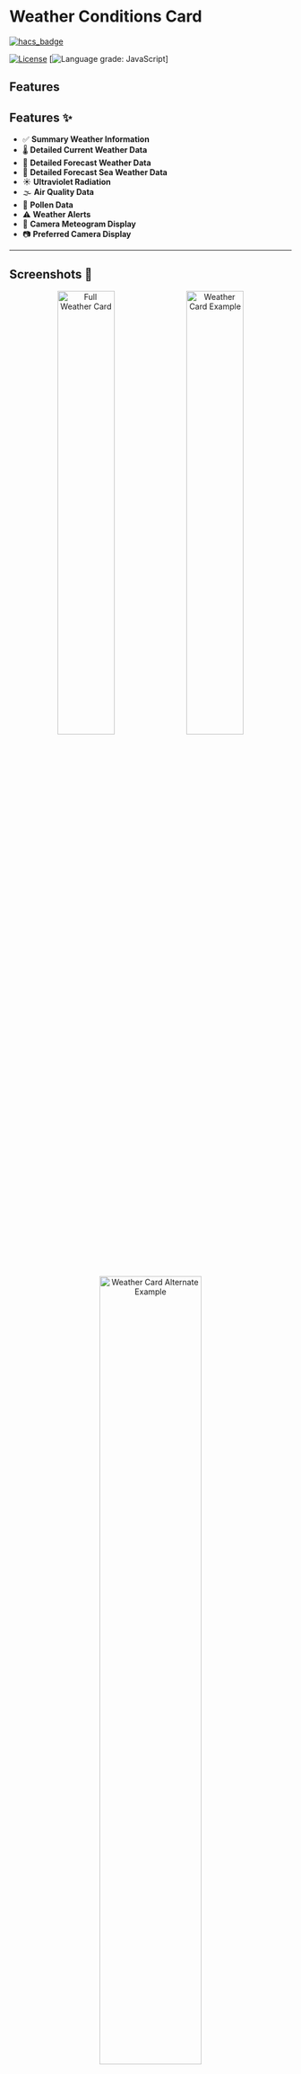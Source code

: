 # Weather Conditions Card

[![hacs_badge](https://img.shields.io/badge/HACS-Default-blue.svg)](https://github.com/hacs/integration)

[![License][license-shield]](LICENSE)
[![Language grade: JavaScript](https://shields.io/badge/TypeScript-3178C6?logo=TypeScript&logoColor=FFF&style=flat-square)]


## Features

## Features ✨
- ✅ **Summary Weather Information**  
- 🌡️ **Detailed Current Weather Data**  
- 📅 **Detailed Forecast Weather Data**  
- 🌊 **Detailed Forecast Sea Weather Data**  
- ☀️ **Ultraviolet Radiation**  
- 🌫️ **Air Quality Data**  
- 🌿 **Pollen Data**  
- ⚠️ **Weather Alerts**  
- 🎥 **Camera Meteogram Display**  
- 📷 **Preferred Camera Display**  

---

## Screenshots 📸  

<div align="center">
  <img src="https://github.com/r-renato/ha-card-weather-conditions/raw/master/md.images/ha-card-weather-condition-full.png" width="45%" alt="Full Weather Card">
  <img src="https://github.com/r-renato/ha-card-weather-conditions/raw/master/md.images/ha-card-weather-condition-1.png" width="45%" alt="Weather Card Example">
  <img src="https://github.com/r-renato/ha-card-weather-conditions/raw/master/md.images/ha-card-weather-condition-2.png" width="60%" alt="Weather Card Alternate Example">
</div>

## **&#8212; Card Configuration &#8212;**

To use the ```ha-card-weather-conditions``` card add the following to your ```lovelace``` configuration:

```yaml
resources:
  # if you have installed the card through the HACS integration
  - url: /hacsfiles/ha-card-weather-conditions/ha-card-weather-conditions.js
    type: module
  #
  # Optional:
  # adding the card-mod plugin enable an advanced card look configuration
  - url: /hacsfiles/lovelace-card-mod/card-mod.js
    type: module
  # ...
```

## **&#8212; Card Parameters Summary &#8212;**

| **Name**     | **Type**      | **Requirement** | **Default**                       | **Description**                                                                               |
|--------------|---------------|-----------------|-----------------------------------|-----------------------------------------------------------------------------------------------|
| type         | string        | **Required**    |                                   | Card type must be `custom:ha-card-weather-conditions`                                         |                                                              |
| name         | string        | Optional        |                                   | Card name shown on summary layer                                                              |
| language     | string        | Optional        | `en`                              | Can take the values: `en`/`it`/`nl`/`es`/`de`/`fr`/`sr-latn`/`pt`/`da`/`no-NO`                |
| animation    | boolean       | Optional        | `false`                           | Can take the values: `true`/`false`                                                           |
| camera       | string        | Optional        |                                   | It is the camera id                                                                           |
| uv           | object        | Optional        |                                   | It's the ultraviolet object, see the specific session.                                        |
| pollen       | object        | Optional        |                                   | It's the pollen object, see the specific session.                                             |
| air_quality  | object        | Optional        |                                   | It's the Air Quality object, see the specific session.                                        |
| alert        | object        | Optional        |                                   | It's the Alert object, see the specific session.                                        |
| weather      | object        | Optional        |                                   | It's the Weather object, see the specific session.                                            |

## **&#8212; Weather Card Parameters &#8212;**

The following parameters and card configurations are used to display the current and forecast weather data.
The card has been tested with the sensors provided by `climacell`, `darksky` and `openweathermap` integrations. 

#### **Parameters for the object: *weather*** 
|       **Name**        |  **Type**   | **Requirement** | **Default** | **Description**                                                                                          |
|-----------------------|-------------|-----------------|-------------|----------------------------------------------------------------------------------------------------------|
| icons_model           | string      | Optional        | `climacell` | Icons template you want to use. Valid values are: `climacell`, `darksky`, `openweathermap`, `buienradar`, `defaulthass` |
| current               | object list | Optional        |             | It is for the current weather data                                                                       |
| forecast              | object list | Optional        |             | It is for the forecast weather data                                                                      |

### **&#187; Current Weather Data**

#### **Parameters for the object list: *current*** 

|       **Name**        |  **Type**   | **Requirement** | **Default** | **Description**     |
|-----------------------|-------------|-----------------|-------------|---------------------|
| sun                   | string      | Optional        |             | It is the sensor id |
| moon_phase            | string      | Optional        |             | It is the sensor id |
| current_conditions    | string      | Optional        |             | It is the sensor id |
| humidity              | string      | Optional        |             | It is the sensor id |
| pressure              | string      | Optional        |             | It is the sensor id |
| temperature           | string      | Optional        |             | It is the sensor id |
| feels_like            | string      | Optional        |             | It is the sensor id |
| visibility            | string      | Optional        |             | It is the sensor id |
| wind_bearing          | string      | Optional        |             | It is the sensor id |
| wind_speed            | string      | Optional        |             | It is the sensor id |
| precipitation         | string      | Optional        |             | It is the sensor id |
| forecast              | boolean     | Optional        | `false`     | It can take the values: `true` or `true`. If `true` then the summary layer will also show the daily forecast for temperature and precipitation (day_1). |

#### **Display the *Summary Layer*** 

<img src="https://github.com/r-renato/ha-card-weather-conditions/raw/master/md.images/ha-card-weather-condition-summary.png" width="40%" height="auto" alt="Home Assistant lovelace card">

##### *Summary Layer*, example of card setup
```yaml
  type: custom:ha-card-weather-conditions
  name: "cc_test"
  language: it
  animation: true
  weather:
    icons_model: climacell
    current:
      sun: sun.sun
      moon_phase: sensor.cc_test_moon_phase
      current_conditions: sensor.cc_test_weather_condition
      temperature: sensor.cc_test_temperature
      feels_like: sensor.cc_test_feels_like
```

#### **Display the *Current Layer*** 

<p float="left">
<img src="https://github.com/r-renato/ha-card-weather-conditions/raw/master/md.images/ha-card-weather-condition-current.png" width="40%" height="auto" alt="Home Assistant lovelace card">
<img src="https://github.com/r-renato/ha-card-weather-conditions/raw/master/md.images/ha-card-weather-condition-current-ext.png" width="40%" height="auto" alt="Home Assistant lovelace card">
</p>

##### *Current Layer*, example of card setup
```yaml
  type: custom:ha-card-weather-conditions
  name: "cc_test"
  weather:
    icons_model: climacell
    current:
      sun: sun.sun
      humidity: sensor.cc_test_humidity_percentage
      pressure: sensor.cc_test_barometric_pressure
      visibility: sensor.cc_test_visibility
      wind_bearing: sensor.cc_test_wind_direction
      wind_speed: sensor.cc_test_wind_speed
      precipitation: sensor.cc_test_precipitation
  #
  # Optional:
  # add to display current day forecast weather
      forecast: true
    forecast:
      temperature_high:
        day_1: sensor.cc_test_temperature_max_0d
      temperature_low:
        day_1: sensor.cc_test_temperature_min_0d
      precipitation_probability:
        day_1: sensor.cc_test_precipitation_probability_0d
      precipitation_intensity:
        day_1: sensor.cc_test_precipitation_max_0d
```

#### **Display the *Summary & Current Layer*** 

<img src="https://github.com/r-renato/ha-card-weather-conditions/raw/master/md.images/ha-card-weather-condition-summary+current.png" width="40%" height="auto" alt="Home Assistant lovelace card">

##### *Summary & Current Layer*, example of card setup

```yaml
  type: custom:ha-card-weather-conditions
  name: "cc_test"
  weather:
    icons_model: climacell
    current:
      sun: sun.sun
      moon_phase: sensor.cc_test_moon_phase
      current_conditions: sensor.cc_test_weather_condition
      temperature: sensor.cc_test_temperature
      feels_like: sensor.cc_test_feels_like
      humidity: sensor.cc_test_humidity_percentage
      pressure: sensor.cc_test_barometric_pressure
      visibility: sensor.cc_test_visibility
      wind_bearing: sensor.cc_test_wind_direction
      wind_speed: sensor.cc_test_wind_speed
      precipitation: sensor.cc_test_precipitation
  #
  # Optional:
  # add to display current day forecast weather
      forecast: true
    forecast:
      temperature_high:
        day_1: sensor.cc_test_temperature_max_0d
      temperature_low:
        day_1: sensor.cc_test_temperature_min_0d
      precipitation_probability:
        day_1: sensor.cc_test_precipitation_probability_0d
      precipitation_intensity:
        day_1: sensor.cc_test_precipitation_max_0d
```
### **&#187; Forecast Weather Data**

#### **Parameters for the object list: *forecast*** 
|       **Name**            |  **Type**   | **Requirement** | **Description**     |
|---------------------------|-------------|-----------------|---------------------|
| meteogram                 | string      | Optional        | It is the camera id |
| icons                     | object list | Optional        | It is the sensor id |
| temperature_high          | object list | Optional        | It is the sensor id |
| temperature_low           | object list | Optional        | It is the sensor id |
| precipitation_probability | object list | Optional        | It is the sensor id |
| precipitation_intensity   | object list | Optional        | It is the sensor id |

#### **Parameters for the object list: *icons, temperature_high, temperature_low, precipitation_probability, precipitation_intensity*** 

| **Name** |  **Type**   | **Requirement** | **Description**                                                         |
|----------|-------------|-----------------|-------------------------------------------------------------------------|
| day_1    | string      | Optional        | It is the sensor id. The day_1 sensor is for the current day forecast.  |
| day_2    | string      | Optional        | It is the sensor id                                                     |
| day_3    | string      | Optional        | It is the sensor id                                                     |
| day_4    | string      | Optional        | It is the sensor id                                                     |
| day_5    | string      | Optional        | It is the sensor id                                                     |

#### **Display the *Forecast Layer*** 

<img src="https://github.com/r-renato/ha-card-weather-conditions/raw/master/md.images/ha-card-weather-condition-forecast.png" width="40%" height="auto" alt="Home Assistant lovelace card">

##### *Forecast Layer*, example of card setup

```yaml
  type: custom:ha-card-weather-conditions
  name: "cc_test"
  language: it
  animation: true
  weather:
    icons_model: climacell
    forecast:
      meteogram: camera.cc_test_c2
      icons:
        day_1: sensor.cc_test_weather_condition_0d
        day_2: sensor.cc_test_weather_condition_1d
        day_3: sensor.cc_test_weather_condition_2d
        day_4: sensor.cc_test_weather_condition_3d
        day_5: sensor.cc_test_weather_condition_4d
      temperature_high:
        day_1: sensor.cc_test_temperature_max_0d
        day_2: sensor.cc_test_temperature_max_1d
        day_3: sensor.cc_test_temperature_max_2d
        day_4: sensor.cc_test_temperature_max_3d
        day_5: sensor.cc_test_temperature_max_4d
      temperature_low:
        day_1: sensor.cc_test_temperature_min_0d
        day_2: sensor.cc_test_temperature_min_1d
        day_3: sensor.cc_test_temperature_min_2d
        day_4: sensor.cc_test_temperature_min_3d
        day_5: sensor.cc_test_temperature_min_4d
      precipitation_probability:
        day_1: sensor.cc_test_precipitation_probability_0d
        day_2: sensor.cc_test_precipitation_probability_1d
        day_3: sensor.cc_test_precipitation_probability_2d
        day_4: sensor.cc_test_precipitation_probability_3d
        day_5: sensor.cc_test_precipitation_probability_4d
      precipitation_intensity:
        day_1: sensor.cc_test_precipitation_max_0d
        day_2: sensor.cc_test_precipitation_max_1d
        day_3: sensor.cc_test_precipitation_max_2d
        day_4: sensor.cc_test_precipitation_max_3d
        day_5: sensor.cc_test_precipitation_max_4d
```

##### *Forecast Layer*, advanced examples of card setup

To capitalize the name of the days of the week use `style` directive:
```yaml
  type: custom:ha-card-weather-conditions
  style: |
    .dayname {
      text-transform: capitalize;
  }
```
### **&#187; Sea Forecast Weather Data**

#### **Parameters for the object list: *sea*** 
|       **Name**    |  **Type**   | **Requirement** | **Description**     |
|-------------------|-------------|-----------------|---------------------|
| swell_direction   | object list | Optional        | It is the camera id |
| swell_height      | object list | Optional        | It is the sensor id |
| swell_period      | object list | Optional        | It is the sensor id |
| wind_direction    | object list | Optional        | It is the sensor id |
| wind_speed        | object list | Optional        | It is the sensor id |
| air_temperature   | object list | Optional        | It is the sensor id |
| water_temperature | object list | Optional        | It is the sensor id |

#### **Parameters for the object list: *swell_direction, swell_height, swell_period, wind_direction, wind_speed, air_temperature, water_temperature*** 

| **Name** |  **Type**   | **Requirement** | **Description**                                                         |
|----------|-------------|-----------------|-------------------------------------------------------------------------|
| hour_1   | string      | Optional        | It is the sensor id                                                     |
| hour_2   | string      | Optional        | It is the sensor id                                                     |
| hour_3   | string      | Optional        | It is the sensor id                                                     |
| hour_4   | string      | Optional        | It is the sensor id                                                     |
| hour_5   | string      | Optional        | It is the sensor id                                                     |
| hour_6   | string      | Optional        | It is the sensor id                                                     |
| hour_7   | string      | Optional        | It is the sensor id                                                     |

#### **Display the *Sea Forecast Layer*** 

<img src="https://github.com/r-renato/ha-card-weather-conditions/raw/master/md.images/ha-card-weather-condition-sea.png" width="40%" height="auto" alt="Home Assistant lovelace card">

##### *Sea Forecast Layer*, example of card setup

```yaml
  type: custom:ha-card-weather-conditions
  name: "cc_test"
  language: it
  sea:
    swell_direction:
      hour_1: sensor.sg_piscinas_swell_direction_0h
      hour_2: sensor.sg_piscinas_swell_direction_0h
      hour_3: sensor.sg_piscinas_swell_direction_0h
      hour_4: sensor.sg_piscinas_swell_direction_0h
      hour_5: sensor.sg_piscinas_swell_direction_0h
      hour_6: sensor.sg_piscinas_swell_direction_0h
      hour_7: sensor.sg_piscinas_swell_direction_0h
    swell_height:
      hour_1: sensor.sg_piscinas_swell_height_0h
      hour_2: sensor.sg_piscinas_swell_height_0h
      hour_3: sensor.sg_piscinas_swell_height_0h
      hour_4: sensor.sg_piscinas_swell_height_0h
      hour_5: sensor.sg_piscinas_swell_height_0h
      hour_6: sensor.sg_piscinas_swell_height_0h
      hour_7: sensor.sg_piscinas_swell_height_0h
    swell_period:
      hour_1: sensor.sg_piscinas_swell_period_0h
      hour_2: sensor.sg_piscinas_swell_period_0h
      hour_3: sensor.sg_piscinas_swell_period_0h
      hour_4: sensor.sg_piscinas_swell_period_0h
      hour_5: sensor.sg_piscinas_swell_period_0h
      hour_6: sensor.sg_piscinas_swell_period_0h
      hour_7: sensor.sg_piscinas_swell_period_0h
    wind_direction:
      hour_1: sensor.sg_piscinas_wind_direction_0h
      hour_2: sensor.sg_piscinas_wind_direction_0h
      hour_3: sensor.sg_piscinas_wind_direction_0h
      hour_4: sensor.sg_piscinas_wind_direction_0h
      hour_5: sensor.sg_piscinas_wind_direction_0h
      hour_6: sensor.sg_piscinas_wind_direction_0h
      hour_7: sensor.sg_piscinas_wind_direction_0h
    wind_speed:
      hour_1: sensor.sg_piscinas_wind_speed_0h
      hour_2: sensor.sg_piscinas_wind_speed_0h
      hour_3: sensor.sg_piscinas_wind_speed_0h
      hour_4: sensor.sg_piscinas_wind_speed_0h
      hour_5: sensor.sg_piscinas_wind_speed_0h
      hour_6: sensor.sg_piscinas_wind_speed_0h
      hour_7: sensor.sg_piscinas_wind_speed_0h
    air_temperature:
      hour_1: sensor.sg_piscinas_air_temperature_0h
      hour_2: sensor.sg_piscinas_air_temperature_0h
      hour_3: sensor.sg_piscinas_air_temperature_0h
      hour_4: sensor.sg_piscinas_air_temperature_0h
      hour_5: sensor.sg_piscinas_air_temperature_0h
      hour_6: sensor.sg_piscinas_air_temperature_0h
      hour_7: sensor.sg_piscinas_air_temperature_0h
    water_temperature:
      hour_1: sensor.sg_piscinas_water_temperature_0h
      hour_2: sensor.sg_piscinas_water_temperature_0h
      hour_3: sensor.sg_piscinas_water_temperature_0h
      hour_4: sensor.sg_piscinas_water_temperature_0h
      hour_5: sensor.sg_piscinas_water_temperature_0h
      hour_6: sensor.sg_piscinas_water_temperature_0h
      hour_7: sensor.sg_piscinas_water_temperature_0h
```

## **&#8212; Ultraviolet Radiation Parameters &#8212;**

The card has been tested with the sensors provided by `openuv` integrations. 

#### **Parameters for the object: *uv*** 
   
| **Name**          | **Type** | **Requirement** | **Description**                                            |
|-------------------|----------|-----------------|------------------------------------------------------------|
| protection_window | string   | Optional        | Binary Sensor                                              |
| ozone_level       | string   | Optional        | Ozone level in du (Dobson Units) from OMI data sensor      |
| uv_index          | string   | Optional        | UV Index sensor                                            |
| uv_level          | string   | Optional        | UV level sensor                                            |
| max_uv_index      | string   | Optional        | max UV Index for the day (at solar noon) sensor            |
| set_skin_type_1   | string   | Optional        | Safe exposure time (mins) till burn for Skin Type 1 sensor |
| set_skin_type_2   | string   | Optional        | Safe exposure time (mins) till burn for Skin Type 2 sensor |
| set_skin_type_3   | string   | Optional        | Safe exposure time (mins) till burn for Skin Type 3 sensor |
| set_skin_type_4   | string   | Optional        | Safe exposure time (mins) till burn for Skin Type 4 sensor |
| set_skin_type_5   | string   | Optional        | Safe exposure time (mins) till burn for Skin Type 5 sensor |
| set_skin_type_6   | string   | Optional        | Safe exposure time (mins) till burn for Skin Type 6 sensor |

#### **Display the *Ultraviolet Radiation Layer*** 

<img src="https://github.com/r-renato/ha-card-weather-conditions/raw/master/md.images/ha-card-weather-condition-uv.png" width="40%" height="auto" alt="Home Assistant lovelace card">

##### *Ultraviolet Radiation Layer*, example of card setup
```yaml
  type: custom:ha-card-weather-conditions
  uv:
    protection_window: binary_sensor.protection_window
    ozone_level: sensor.current_ozone_level
    uv_index: sensor.current_uv_index
    uv_level: sensor.current_uv_level
    max_uv_index: sensor.max_uv_index
    set_skin_type_1: sensor.skin_type_1_safe_exposure_time
    set_skin_type_2: sensor.skin_type_2_safe_exposure_time
    set_skin_type_3: sensor.skin_type_3_safe_exposure_time
    set_skin_type_4: sensor.skin_type_4_safe_exposure_time
    set_skin_type_5: sensor.skin_type_5_safe_exposure_time
    set_skin_type_6: sensor.skin_type_6_safe_exposure_time
```

## **&#8212; Pollen Parameters &#8212;**

The card has been tested with the sensors provided by `climacell` integrations. 

#### **Parameters for the object: *pollen*** 
 
| **Name** |  **Type**   | **Requirement** | **Description**         |
|----------|-------------|-----------------|-------------------------|
| tree     | object list | Optional        | Pollen tree             |
| weed     | object list | Optional        | Pollen weed             |
| grass    | object list | Optional        | Pollen grass            |

#### **Parameters for the object list: *tree, weed, grass*** 

| **Name** |  **Type**   | **Requirement** | **Description**                            |
|----------|-------------|-----------------|--------------------------------------------|
| entity   | string      | **Required**    | It is the sensor id                        |
| icon     | string      | Optional        | Icon override for the sensor               |
| min      | number      | **Required**    | Min sensor value                           |
| max      | number      | **Required**    | Max sensor value                           |
| low      | number      | Optional        | Low Pollen value (min < low < high < max)  |
| high     | number      | Optional        | High Pollen value (min < low < high < max) |

#### **Display the *Pollen Layer*** 

<img src="https://github.com/r-renato/ha-card-weather-conditions/raw/master/md.images/ha-card-weather-condition-pollen.png" width="40%" height="auto" alt="Home Assistant lovelace card">

##### *Pollen Layer*, example of card setup

```yaml
  type: custom:ha-card-weather-conditions
  pollen:
    tree:
      entity: sensor.cc_test_pollen_tree
      min: 0
      max: 5
      low: 1
      high: 3
    weed:
      entity: sensor.cc_test_pollen_weed
      min: 0
      max: 5
      low: 1
      high: 3
    grass:
      entity: sensor.cc_test_pollen_grass
      min: 0
      max: 5
      low: 1
      high: 3
```

## **&#8212; Air Quality Parameters &#8212;**

#### **Parameters for the object: *air_quality*** 

|       **Name**        |  **Type**   | **Requirement** | **Description**         |
|-----------------------|-------------|-----------------|-------------------------|
| pm25                  | string      | Optional        | It is the sensor id     |
| pm10                  | string      | Optional        | It is the sensor id     |
| o3                    | string      | Optional        | It is the sensor id     |
| no2                   | string      | Optional        | It is the sensor id     |
| co                    | string      | Optional        | It is the sensor id     |
| so2                   | string      | Optional        | It is the sensor id     |
| epa_aqi               | string      | Optional        | It is the sensor id     |
| epa_health_concern    | string      | Optional        | It is the sensor id     |

#### **Display the *Air Quality Layer*** 

<img src="https://github.com/r-renato/ha-card-weather-conditions/raw/master/md.images/ha-card-weather-condition-air-quality.png" width="40%" height="auto" alt="Home Assistant lovelace card">

##### *Air Quality Layer*, example of card setup

```yaml
  type: custom:ha-card-weather-conditions
  air_quality:
    pm25: sensor.cc_test_pm25
    pm10: sensor.cc_test_pm10
    o3: sensor.cc_test_o3
    no2: sensor.cc_test_no2
    co: sensor.cc_test_co
    so2: sensor.cc_test_so2
    epa_aqi: sensor.cc_test_epa_aqi
    epa_health_concern: sensor.cc_test_epa_health_concern
```

## **&#8212; Alert Parameters &#8212;**

#### **Parameters for the object: *alert*** 

|       **Name**        |  **Type**   | **Requirement** | **Description**         |
|-----------------------|-------------|-----------------|-------------------------|
| fire_risk             | object list | Optional        | Fire object             |
| thunderstorms_risk    | object list | Optional        | thunderstorms           |
| hydraulic_risk        | object list | Optional        | hydraulic id            |
| hydrogeological_risk  | object list | Optional        | hydrogeological         |

#### **Parameters for the object list: *fire_risk*** 

| **Name**   |  **Type**   | **Requirement** | **Description**                                        |
|------------|-------------|-----------------|--------------------------------------------------------|
| entity     | string      | **Required**    | It is the sensor id                                    |
| icon       | number      | Optional        | Name of the icon to be used instead of the sensor icon |
| min        | number      | **Required**    | Min sensor value                                       |
| max        | number      | **Required**    | Max sensor value                                       |
| show_if_ge | number      | Optional        | Show alert if the value is greater or equals to ...    |

#### **Parameters for the object list: *thunderstorms_risk, hydraulic_risk, hydrogeological_risk*** 

| **Name**   |  **Type**   | **Requirement** | **Description**                                        |
|------------|-------------|-----------------|--------------------------------------------------------|
| entity     | string      | **Required**    | It is the binary sensor id                             |
| icon       | number      | Optional        | Name of the icon to be used instead of the sensor icon |
| show_if_on | number      | Optional        | MShow alert if the value is `on`                       |

#### **Display the *Alert Layer*** 

<img src="https://github.com/r-renato/ha-card-weather-conditions/raw/master/md.images/ha-card-weather-condition-alert.png" width="40%" height="auto" alt="Home Assistant lovelace card">

##### *Alert Layer*, example of card setup

```yaml
  type: custom:ha-card-weather-conditions
  name: "cc_test"
  language: it
  alert:
    fire_risk:
      entity: sensor.cc_test_fire_index
      icon: mdi:campfire
      min: 1
      max: 100
      show_if_ge: 15
    thunderstorms_risk:
      entity: binary_sensor.dpc_acquafredda_temporali_oggi
      show_if_on: true
    hydraulic_risk:
      entity: binary_sensor.dpc_acquafredda_idraulico_oggi
    hydrogeological_risk:
      entity: binary_sensor.dpc_acquafredda_idrogeologico_oggi
```

## **&#8212; Other examples &#8212;**

### **Climacell full card**

```yaml
  type: custom:ha-card-weather-conditions
  name: "cc_test"
  language: it
  animation: true
  camera: camera.cc_test_c1
  pollen:
    tree:
      entity: sensor.cc_test_pollen_tree
      min: 0
      max: 5
      low: 1
      high: 3
    weed:
      entity: sensor.cc_test_pollen_weed
      min: 0
      max: 5
      low: 1
      high: 3
    grass:
      entity: sensor.cc_test_pollen_grass
      min: 0
      max: 5
      low: 1
      high: 3
  air_quality:
    pm25: sensor.cc_test_pm25
    pm10: sensor.cc_test_pm10
    o3: sensor.cc_test_o3
    no2: sensor.cc_test_no2
    co: sensor.cc_test_co
    so2: sensor.cc_test_so2
    epa_aqi: sensor.cc_test_epa_aqi
    epa_health_concern: sensor.cc_test_epa_health_concern
  weather:
    icons_model: climacell
    current:
      sun: sun.sun
      current_conditions: sensor.cc_test_weather_condition
      humidity: sensor.cc_test_humidity_percentage
      pressure: sensor.cc_test_barometric_pressure
      temperature: sensor.cc_test_temperature
      visibility: sensor.cc_test_visibility
      wind_bearing: sensor.cc_test_wind_direction
      wind_speed: sensor.cc_test_wind_speed
      precipitation: sensor.cc_test_precipitation
      forecast: true
    forecast:
      meteogram: camera.cc_test_c2
      icons:
        day_1: sensor.cc_test_weather_condition_0d
        day_2: sensor.cc_test_weather_condition_1d
        day_3: sensor.cc_test_weather_condition_2d
        day_4: sensor.cc_test_weather_condition_3d
        day_5: sensor.cc_test_weather_condition_4d
      temperature_high:
        day_1: sensor.cc_test_temperature_max_0d
        day_2: sensor.cc_test_temperature_max_1d
        day_3: sensor.cc_test_temperature_max_2d
        day_4: sensor.cc_test_temperature_max_3d
        day_5: sensor.cc_test_temperature_max_4d
      temperature_low:
        day_1: sensor.cc_test_temperature_min_0d
        day_2: sensor.cc_test_temperature_min_1d
        day_3: sensor.cc_test_temperature_min_2d
        day_4: sensor.cc_test_temperature_min_3d
        day_5: sensor.cc_test_temperature_min_4d
      precipitation_probability:
        day_1: sensor.cc_test_precipitation_probability_0d
        day_2: sensor.cc_test_precipitation_probability_1d
        day_3: sensor.cc_test_precipitation_probability_2d
        day_4: sensor.cc_test_precipitation_probability_3d
        day_5: sensor.cc_test_precipitation_probability_4d
      precipitation_intensity:
        day_1: sensor.cc_test_precipitation_max_0d
        day_2: sensor.cc_test_precipitation_max_1d
        day_3: sensor.cc_test_precipitation_max_2d
        day_4: sensor.cc_test_precipitation_max_3d
        day_5: sensor.cc_test_precipitation_max_4d
```

[license-shield]:https://img.shields.io/github/license/r-renato/ha-card-weather-conditions
[buymecoffee]: https://www.buymeacoffee.com/0D3WbkKrn
[buymecoffeebadge]: https://img.shields.io/badge/buy%20me%20a%20coffee-donate-yellow?style=for-the-badge
